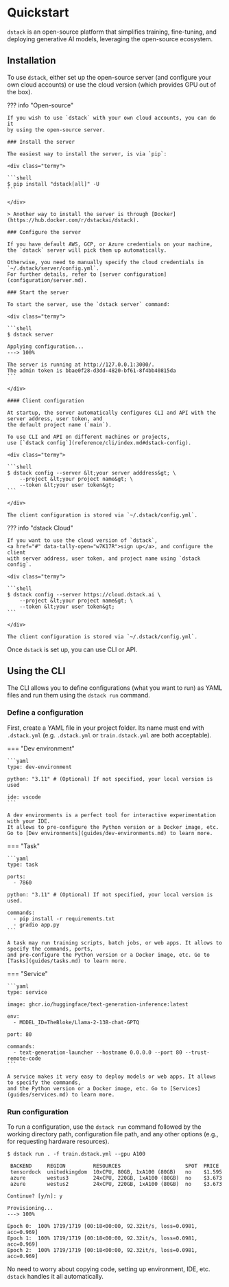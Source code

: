 # Quickstart

`dstack` is an open-source platform that simplifies 
training, fine-tuning, and deploying generative AI models, leveraging the open-source 
ecosystem.

## Installation

To use `dstack`, either set up the open-source server (and configure your own cloud accounts)
or use the cloud version (which provides GPU out of the box).

??? info "Open-source"

    If you wish to use `dstack` with your own cloud accounts, you can do it 
    by using the open-source server.

    ### Install the server
    
    The easiest way to install the server, is via `pip`:
    
    <div class="termy">
    
    ```shell
    $ pip install "dstack[all]" -U
    ```
    
    </div>
    
    > Another way to install the server is through [Docker](https://hub.docker.com/r/dstackai/dstack).
    
    ### Configure the server
    
    If you have default AWS, GCP, or Azure credentials on your machine, the `dstack` server will pick them up automatically.
    
    Otherwise, you need to manually specify the cloud credentials in `~/.dstack/server/config.yml`.
    For further details, refer to [server configuration](configuration/server.md).
    
    ### Start the server
    
    To start the server, use the `dstack server` command:
    
    <div class="termy">
    
    ```shell
    $ dstack server
    
    Applying configuration...
    ---> 100%
    
    The server is running at http://127.0.0.1:3000/.
    The admin token is bbae0f28-d3dd-4820-bf61-8f4bb40815da
    ```
    
    </div>

    #### Client configuration

    At startup, the server automatically configures CLI and API with the server address, user token, and 
    the default project name (`main`). 

    To use CLI and API on different machines or projects,
    use [`dstack config`](reference/cli/index.md#dstack-config).

    <div class="termy">
    
    ```shell
    $ dstack config --server &lt;your server adddress&gt; \
        --project &lt;your project name&gt; \
        --token &lt;your user token&gt;
    ```
    
    </div>

    The client configuration is stored via `~/.dstack/config.yml`.

??? info "dstack Cloud"

    If you want to use the cloud version of `dstack`, 
    <a href="#" data-tally-open="w7K17R">sign up</a>, and configure the client 
    with server address, user token, and project name using `dstack config`.

    <div class="termy">
    
    ```shell
    $ dstack config --server https://cloud.dstack.ai \
        --project &lt;your project name&gt; \
        --token &lt;your user token&gt;
    ```
    
    </div>

    The client configuration is stored via `~/.dstack/config.yml`.
    
Once `dstack` is set up, you can use CLI or API.

## Using the CLI

The CLI allows you to define configurations (what you want to run) as YAML files and run them using the `dstack run`
command.

### Define a configuration

First, create a YAML file in your project folder. Its name must end with `.dstack.yml` (e.g. `.dstack.yml` or `train.dstack.yml`
are both acceptable).

=== "Dev environment"

    ```yaml
    type: dev-environment

    python: "3.11" # (Optional) If not specified, your local version is used
    
    ide: vscode
    ```

    A dev environments is a perfect tool for interactive experimentation with your IDE.
    It allows to pre-configure the Python version or a Docker image, etc.
    Go to [Dev environments](guides/dev-environments.md) to learn more.

=== "Task"

    ```yaml
    type: task

    ports:
      - 7860
    
    python: "3.11" # (Optional) If not specified, your local version is used.
    
    commands:
      - pip install -r requirements.txt
      - gradio app.py
    ```

    A task may run training scripts, batch jobs, or web apps. It allows to specify the commands, ports, 
    and pre-configure the Python version or a Docker image, etc. Go to [Tasks](guides/tasks.md) to learn more.

=== "Service"

    ```yaml
    type: service

    image: ghcr.io/huggingface/text-generation-inference:latest
    
    env: 
      - MODEL_ID=TheBloke/Llama-2-13B-chat-GPTQ 
    
    port: 80
    
    commands:
      - text-generation-launcher --hostname 0.0.0.0 --port 80 --trust-remote-code
    ```

    A service makes it very easy to deploy models or web apps. It allows to specify the commands, 
    and the Python version or a Docker image, etc. Go to [Services](guides/services.md) to learn more.

### Run configuration

To run a configuration, use the `dstack run` command followed by the working directory path, 
configuration file path, and any other options (e.g., for requesting hardware resources).

<div class="termy">

```shell
$ dstack run . -f train.dstack.yml --gpu A100

 BACKEND     REGION         RESOURCES                     SPOT  PRICE
 tensordock  unitedkingdom  10xCPU, 80GB, 1xA100 (80GB)   no    $1.595
 azure       westus3        24xCPU, 220GB, 1xA100 (80GB)  no    $3.673
 azure       westus2        24xCPU, 220GB, 1xA100 (80GB)  no    $3.673
 
Continue? [y/n]: y

Provisioning...
---> 100%

Epoch 0:  100% 1719/1719 [00:18<00:00, 92.32it/s, loss=0.0981, acc=0.969]
Epoch 1:  100% 1719/1719 [00:18<00:00, 92.32it/s, loss=0.0981, acc=0.969]
Epoch 2:  100% 1719/1719 [00:18<00:00, 92.32it/s, loss=0.0981, acc=0.969]
```

</div>

No need to worry about copying code, setting up environment, IDE, etc. `dstack` handles it all 
automatically.